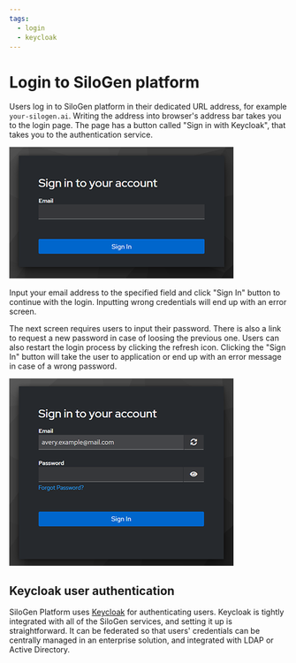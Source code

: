 ```yaml
---
tags:
  - login
  - keycloak
---
```


# Login to SiloGen platform

Users log in to SiloGen platform in their dedicated URL address, for example `your-silogen.ai`. Writing the address into browser's address bar takes you to the login page. The page has a button called "Sign in with Keycloak", that takes you to the authentication service.

![Login screen to Airman first asks users for their email address.](./media/login-screen-01.png)

Input your email address to the specified field and click "Sign In" button to continue with the login. Inputting wrong credentials will end up with an error screen.

The next screen requires users to input their password. There is also a link to request a new password in case of loosing the previous one. Users can also restart the login process by clicking the refresh icon. Clicking the "Sign In" button will take the user to application or end up with an error message in case of a wrong password.

![Next step in the login process requires users to input a password.](./media/login-screen-02.png)

## Keycloak user authentication

SiloGen Platform uses [Keycloak](https://www.keycloak.org/) for authenticating users. Keycloak is tightly integrated with all of the SiloGen services, and setting it up is straightforward. It can be federated so that users' credentials can be centrally managed in an enterprise solution, and integrated with LDAP or Active Directory.